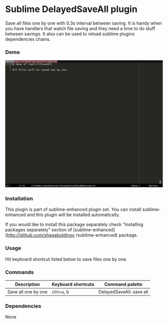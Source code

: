 # Sublime DelayedSaveAll plugin

Save all files one by one with 0.3s interval between saving. It is handy when
you have handlers that watch file saving and they need a time to do stuff
between savings. It also can be used to reload sublime plugins dependencies
chains.


### Demo

![Demo](https://github.com/shagabutdinov/sublime-enhanced-demos/raw/master/explicit_save_all.gif "Demo")

### Installation

This plugin is part of sublime-enhanced plugin set. You can install
sublime-enhanced and this plugin will be installed automatically.

If you would like to install this package separately check "Installing packages
separately" section of [sublime-enhanced](http://github.com/shagabutdinov
/sublime-enhanced) package.


### Usage

Hit keyboard shortcut listed below to save files one by one.


### Commands

| Description         | Keyboard shortcuts | Command palette          |
|---------------------|--------------------|--------------------------|
| Save all one by one | ctrl+u, b          | DelayedSaveAll: save all |


### Dependencies

None